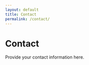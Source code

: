 ```yaml
---
layout: default
title: Contact
permalink: /contact/
---
```


# Contact

Provide your contact information here.
